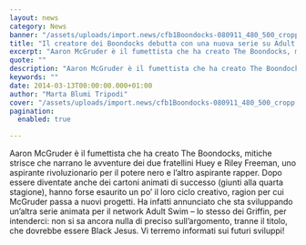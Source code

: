 ```yaml
---
layout: news
category: News
banner: "/assets/uploads/import.news/cfb1Boondocks-080911_480_500_cropp.jpg"
title: "Il creatore dei Boondocks debutta con una nuova serie su Adult Swim"
excerpt: "Aaron McGruder è il fumettista che ha creato The Boondocks, mitiche strisce che narrano le avventure dei due fratellini Huey e Riley Freeman, uno aspirante rivoluzionario per il potere nero e l’altro aspirante rapper. Dopo essere diventate anche dei cartoni animati di successo (giunti alla quarta stagione), hanno forse esaurito un po’ il loro ciclo [&hellip"
quote: ""
description: "Aaron McGruder è il fumettista che ha creato The Boondocks, mitiche strisce che narrano le avventure dei due fratellini Huey e Riley Freeman, uno aspirante rivoluzionario per il potere nero e l’altro aspirante rapper. Dopo essere diventate anche dei cartoni animati di successo (giunti alla quarta stagione), hanno forse esaurito un po’ il loro ciclo [&hellip"
keywords: ""
date: 2014-03-13T00:00:00.000+01:00
author: "Marta Blumi Tripodi"
cover: "/assets/uploads/import.news/cfb1Boondocks-080911_480_500_cropp.jpg"
pagination:
  enabled: true

---
```


[](https://hotmc.com/wp-content/uploads/2014/03/cfb1Boondocks-080911%5F480%5F500%5Fcropp.jpg)

Aaron McGruder è il fumettista che ha creato The Boondocks, mitiche strisce che narrano le avventure dei due fratellini Huey e Riley Freeman, uno aspirante rivoluzionario per il potere nero e l’altro aspirante rapper. Dopo essere diventate anche dei cartoni animati di successo (giunti alla quarta stagione), hanno forse esaurito un po’ il loro ciclo creativo, ragion per cui McGruder passa a nuovi progetti. Ha infatti annunciato che sta sviluppando un’altra serie animata per il network Adult Swim – lo stesso dei Griffin, per intenderci: non si sa ancora nulla di preciso sull’argomento, tranne il titolo, che dovrebbe essere Black Jesus. Vi terremo informati sui futuri sviluppi!